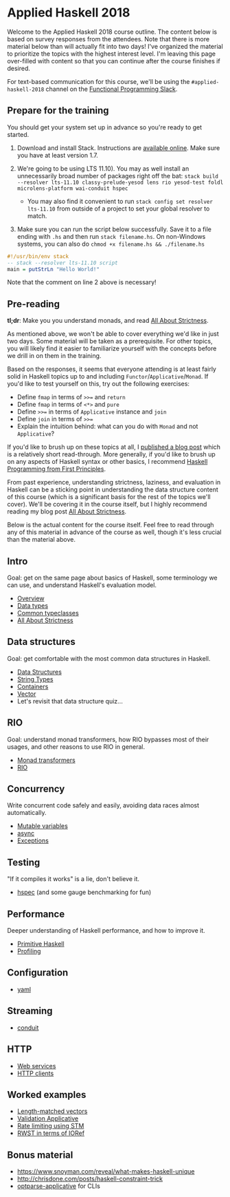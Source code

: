 # Applied Haskell 2018

Welcome to the Applied Haskell 2018 course outline. The content below is based
on survey responses from the attendees. Note that there is more material below
than will actually fit into two days! I've organized the material to prioritize
the topics with the highest interest level. I'm leaving this page over-filled
with content so that you can continue after the course finishes if desired.

For text-based communication for this course, we'll be using the
`#applied-haskell-2018` channel on the [Functional Programming
Slack](https://fpchat-invite.herokuapp.com/).

## Prepare for the training

You should get your system set up in advance so you're ready to get
started.

1. Download and install Stack. Instructions are
   [available online](https://haskell-lang.org/get-started). Make sure
   you have at least version 1.7.
2. We're going to be using LTS 11.10). You may as well install
   an unnecessarily broad number of packages right off the bat:
   `stack build --resolver lts-11.10 classy-prelude-yesod lens rio yesod-test foldl microlens-platform wai-conduit hspec`

     * You may also find it convenient to run `stack config set resolver lts-11.10`
       from outside of a project to set your global resolver to match.

3. Make sure you can run the script below successfully. Save it to a
   file ending with `.hs` and then run `stack filename.hs`. On
   non-Windows systems, you can also do `chmod +x filename.hs &&
   ./filename.hs`

```haskell
#!/usr/bin/env stack
-- stack --resolver lts-11.10 script
main = putStrLn "Hello World!"
```

Note that the comment on line 2 above is necessary!

## Pre-reading

__tl;dr__: Make you you understand monads, and read [All About
Strictness](https://www.fpcomplete.com/blog/2017/09/all-about-strictness).

As mentioned above, we won't be able to cover everything we'd like in just two
days. Some material will be taken as a prerequisite. For other topics, you will
likely find it easier to familiarize yourself with the concepts before we drill
in on them in the training.

Based on the responses, it seems that everyone attending is at least fairly
solid in Haskell topics up to and including `Functor`/`Applicative`/`Monad`. If
you'd like to test yourself on this, try out the following exercises:

* Define `fmap` in terms of `>>=` and `return`
* Define `fmap` in terms of `<*>` and `pure`
* Define `>>=` in terms of `Applicative` instance and `join`
* Define `join` in terms of `>>=`
* Explain the intuition behind: what can you do with `Monad` and not `Applicative`?

If you'd like to brush up on these topics at all, I [published a blog
post](https://www.snoyman.com/blog/2017/01/functors-applicatives-and-monads)
which is a relatively short read-through. More generally, if you'd like to
brush up on any aspects of Haskell syntax or other basics, I recommend [Haskell
Programming from First Principles](http://haskellbook.com/).

From past experience, understanding strictness, laziness, and evaluation in
Haskell can be a sticking point in understanding the data structure content of
this course (which is a significant basis for the rest of the topics we'll
cover). We'll be covering it in the course itself, but I highly recommend
reading my blog post [All About
Strictness](https://www.fpcomplete.com/blog/2017/09/all-about-strictness).

Below is the actual content for the course itself. Feel free to read through
any of this material in advance of the course as well, though it's less crucial
than the material above.

## Intro

Goal: get on the same page about basics of Haskell, some terminology
we can use, and understand Haskell's evaluation model.

* [Overview](overview.md)
* [Data types](data-types.md)
* [Common typeclasses](common-typeclasses.md)
* [All About Strictness](all-about-strictness.md)

## Data structures

Goal: get comfortable with the most common data structures in Haskell.

* [Data Structures](data-structures.md)
* [String Types](string-types.md)
* [Containers](containers.md)
* [Vector](vector.md)
* Let's revisit that data structure quiz...

## RIO

Goal: understand monad transformers, how RIO bypasses most of their
usages, and other reasons to use RIO in general.

* [Monad transformers](monad-transformers.md)
* [RIO](rio.md)

## Concurrency

Write concurrent code safely and easily, avoiding data races almost
automatically.

* [Mutable variables](mutable-variables.md)
* [async](async.md)
* [Exceptions](exceptions.md)

## Testing

"If it compiles it works" is a lie, don't believe it.

* [hspec](hspec.md) (and some gauge benchmarking for fun)

## Performance

Deeper understanding of Haskell performance, and how to improve it.

* [Primitive Haskell](primitive.md)
* [Profiling](profiling.md)

## Configuration

* [yaml](yaml.md)

## Streaming

* [conduit](conduit.md)

## HTTP

* [Web services](web-services.md)
* [HTTP clients](http-client.md)

## Worked examples

* [Length-matched vectors](examples/length-matched-vectors.md)
* [Validation Applicative](examples/validation-applicative.md)
* [Rate limiting using STM](https://github.com/snoyberg/rate-limit)
* [RWST in terms of IORef](https://gist.github.com/snoyberg/7ac111bc873be6a361e452adb5454cb9)

## Bonus material

* https://www.snoyman.com/reveal/what-makes-haskell-unique
* http://chrisdone.com/posts/haskell-constraint-trick
* [optparse-applicative](https://haskell-lang.org/library/optparse-applicative) for CLIs
